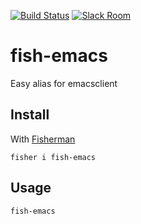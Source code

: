 [![Build Status][travis-badge]][travis-link]
[![Slack Room][slack-badge]][slack-link]

# fish-emacs

Easy alias for emacsclient

## Install

With [Fisherman]

```
fisher i fish-emacs
```

## Usage

```fish
fish-emacs
```

[travis-link]: https://travis-ci.org/jethrokuan/fish-emacs
[travis-badge]: https://img.shields.io/travis/jethrokuan/fish-emacs.svg?style=flat-square
[slack-link]: https://fisherman-wharf.herokuapp.com/
[slack-badge]: https://img.shields.io/badge/slack-join%20the%20chat-00B9FF.svg?style=flat-square
[Fisherman]: https://github.com/fisherman/fisherman
